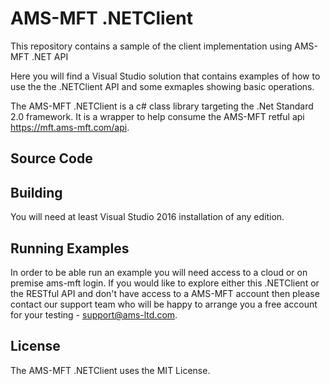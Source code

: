 # AMS-MFT .NETClient

This repository contains a sample of the client implementation using AMS-MFT .NET API 

Here you will find a Visual Studio solution that contains examples of how to use the the .NETClient API and some exmaples showing basic operations.

The AMS-MFT .NETClient is a c# class library targeting the .Net Standard 2.0 framework. It is a wrapper to help consume the AMS-MFT retful api https://mft.ams-mft.com/api.

## Source Code

## Building

You will need at least Visual Studio 2016 installation of any edition.

## Running Examples

In order to be able run an example you will need access to a cloud or on premise ams-mft login. If you would like to explore either this .NETClient or the RESTful API and don't have access to a AMS-MFT account then please contact our support team who will be happy to arrange you a free account for your testing - support@ams-ltd.com.

## License

The AMS-MFT .NETClient uses the MIT License.
